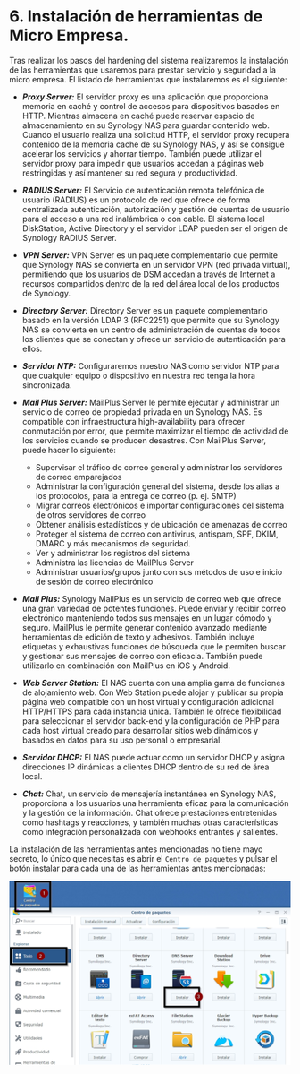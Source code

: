 # 6. Instalación de herramientas de Micro Empresa.

Tras realizar los pasos del hardening del sistema realizaremos la instalación de las herramientas que usaremos para prestar servicio y seguridad a la micro empresa. El listado de herramientas que instalaremos es el siguiente:


+ **_Proxy Server:_** El servidor proxy es una aplicación que proporciona memoria en caché y control de accesos para dispositivos basados en HTTP. Mientras almacena en caché puede reservar espacio de almacenamiento en su Synology NAS para guardar contenido web. Cuando el usuario realiza una solicitud HTTP, el servidor proxy recupera contenido de la memoria cache de su Synology NAS, y así se consigue acelerar los servicios y ahorrar tiempo. También puede utilizar el servidor proxy para impedir que usuarios accedan a páginas web restringidas y así mantener su red segura y productividad.

+ **_RADIUS Server:_** El Servicio de autenticación remota telefónica de usuario (RADIUS) es un protocolo de red que ofrece de forma centralizada autenticación, autorización y gestión de cuentas de usuario para el acceso a una red inalámbrica o con cable. El sistema local DiskStation, Active Directory y el servidor LDAP pueden ser el origen de Synology RADIUS Server. 

+ **_VPN Server:_** VPN Server es un paquete complementario que permite que Synology NAS se convierta en un servidor VPN (red privada virtual), permitiendo que los usuarios de DSM accedan a través de Internet a recursos compartidos dentro de la red del área local de los productos de Synology.

+ **_Directory Server:_** Directory Server es un paquete complementario basado en la versión LDAP 3 (RFC2251) que permite que su Synology NAS se convierta en un centro de administración de cuentas de todos los clientes que se conectan y ofrece un servicio de autenticación para ellos.

+ **_Servidor NTP:_** Configuraremos nuestro NAS como servidor NTP para que cualquier equipo o dispositivo en nuestra red tenga la hora sincronizada.

+ **_Mail Plus Server:_** MailPlus Server le permite ejecutar y administrar un servicio de correo de propiedad privada en un Synology NAS. Es compatible con infraestructura high-availability para ofrecer conmutación por error, que permite maximizar el tiempo de actividad de los servicios cuando se producen desastres. Con MailPlus Server, puede hacer lo siguiente:  
	- Supervisar el tráfico de correo general y administrar los servidores de correo emparejados  
	- Administrar la configuración general del sistema, desde los alias a los protocolos, para la entrega de correo (p. ej. SMTP)  
	- Migrar correos electrónicos e importar configuraciones del sistema de otros servidores de correo  
	- Obtener análisis estadísticos y de ubicación de amenazas de correo  
	- Proteger el sistema de correo con antivirus, antispam, SPF, DKIM, DMARC y más mecanismos de seguridad.  
	- Ver y administrar los registros del sistema  
	- Administra las licencias de MailPlus Server  
	- Administrar usuarios/grupos junto con sus métodos de uso e inicio de sesión de correo electrónico  

+ **_Mail Plus:_** Synology MailPlus es un servicio de correo web que ofrece una gran variedad de potentes funciones. Puede enviar y recibir correo electrónico manteniendo todos sus mensajes en un lugar cómodo y seguro. MailPlus le permite generar contenido avanzado mediante herramientas de edición de texto y adhesivos. También incluye etiquetas y exhaustivas funciones de búsqueda que le permiten buscar y gestionar sus mensajes de correo con eficacia. También puede utilizarlo en combinación con MailPlus en iOS y Android.

+ **_Web Server Station:_** El NAS cuenta con una amplia gama de funciones de alojamiento web. Con Web Station puede alojar y publicar su propia página web compatible con un host virtual y configuración adicional HTTP/HTTPS para cada instancia única. También le ofrece flexibilidad para seleccionar el servidor back-end y la configuración de PHP para cada host virtual creado para desarrollar sitios web dinámicos y basados en datos para su uso personal o empresarial.

+ **_Servidor DHCP:_** El NAS puede actuar como un servidor DHCP y asigna direcciones IP dinámicas a clientes DHCP dentro de su red de área local.

+ **_Chat:_** Chat, un servicio de mensajería instantánea en Synology NAS, proporciona a los usuarios una herramienta eficaz para la comunicación y la gestión de la información. Chat ofrece prestaciones entretenidas como hashtags y reacciones, y también muchas otras características como integración personalizada con webhooks entrantes y salientes.

La instalación de las herramientas antes mencionadas no tiene mayo secreto, lo único que necesitas es abrir el `Centro de paquetes` y pulsar el botón instalar para cada una de las herramientas antes mencionadas:

![imagen](/DSM-Virtual/images/InstalacionHerramientas.jpg)